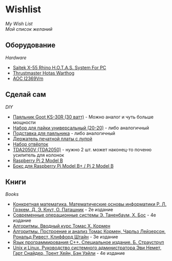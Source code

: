 # Wishlist
*My Wish List*  
*Мой список желаний*

## Оборудование
*Hardware*

* [Saitek X-55 Rhino H.O.T.A.S. System For PC](https://market.yandex.ru/product/10704769/)
* [Thrustmaster Hotas Warthog](https://market.yandex.ru/product/6839360)
* [AOC I2369Vm](https://market.yandex.ru/product/9237416)

## Сделай сам
*DIY*

* [Паяльник Goot KS-30R (30 ватт)](http://amperka.ru/product/soldering-iron-goot-30w) - Можно аналог и чуть больше мощности
* [Набор для пайки универсальный (20-20)](http://www.chipdip.ru/product/soldering-kit-universal/) - либо аналогичный
* [Подставка для паяльника](http://amperka.ru/product/soldering-stand) - либо аналогичный
* [Держатель печатной платы с лупой](http://amperka.ru/product/soldering-helping-hand)
* [Набор отвёрток](http://amperka.ru/product/screw-kit)
* [TDA2050V (TDA2050)](http://www.chipdip.ru/product/tda2050/) - нужно 2 шт. может наконец-то поченю усилитель для колонок
* [Raspberry Pi 2 Model B](http://amperka.ru/product/raspberry-pi-2-model-b)
* [Бокс для Raspberry Pi Model B+ / Pi 2 Model B](http://amperka.ru/product/raspberry-pi-b-plus-enclosure)

## Книги
*Books*

* [Конкретная математика. Математические основы информатики  Р. Л. Грэхем, Д. Э. Кнут, О. Паташник](https://www.ozon.ru/context/detail/id/31333006/) - 2е издание
* [Современные операционные системы   Э. Таненбаум, Х. Бос](https://www.ozon.ru/context/detail/id/31649356/) - 4е издание
* [Алгоритмы. Вводный курс  Томас Х. Кормен](https://www.ozon.ru/context/detail/id/24903185/)
* [Алгоритмы. Построение и анализ  Томас Кормен, Чарльз Лейзерсон, Рональд Ривест, Клиффорд Штайн](https://www.ozon.ru/context/detail/id/22421471/) - 3е издание
* [Язык программирования С++. Специальное издание. Б. Страуструп](https://www.ozon.ru/context/detail/id/26671374/)
* [Unix и Linux. Руководство системного администратора  Эви Немет, Гарт Снайдер, Трент Хейн, Бэн Уэйли](https://www.ozon.ru/context/detail/id/7607778/) - 4е издание